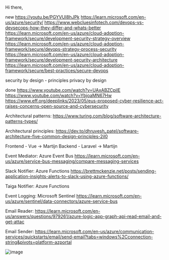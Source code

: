 Hi there,

new
https://youtu.be/PGYVUI8hJPk
https://learn.microsoft.com/en-us/azure/security/
https://www.webcluesinfotech.com/devops-vs-devsecops-how-they-differ-and-whats-better
https://learn.microsoft.com/en-us/azure/cloud-adoption-framework/secure/development-security-strategy-overview
https://learn.microsoft.com/en-us/azure/cloud-adoption-framework/secure/devops-strategy-process-security
https://learn.microsoft.com/en-us/azure/cloud-adoption-framework/secure/development-security-architecture
https://learn.microsoft.com/en-us/azure/cloud-adoption-framework/secure/best-practices/secure-devops

security by design - principles
privacy by design

done
https://www.youtube.com/watch?v=UAxABZCpilE
https://www.youtube.com/watch?v=YbjoaMN67Hw
https://www.eff.org/deeplinks/2023/05/eus-proposed-cyber-resilience-act-raises-concerns-open-source-and-cybersecurity


Architectural patterns:
https://www.turing.com/blog/software-architecture-patterns-types/

Architectural principles:
https://dev.to/dhruvesh_patel/software-architecture-five-common-design-principles-2il0

Frontend - Vue -> Martijn
Backend - Laravel -> Martijn
 
Event Mediator: Azure Event Bus
https://learn.microsoft.com/en-us/azure/service-bus-messaging/compare-messaging-services
 
Slack Notifier: Azure Functions
https://brettmckenzie.net/posts/sending-application-insights-alerts-to-slack-using-azure-functions/
 
Taiga Notifier: Azure Functions
 
Event Logging:
Microsoft Sentinel
https://learn.microsoft.com/en-us/azure/sentinel/data-connectors/azure-service-bus
 
Email Reader:
https://learn.microsoft.com/en-us/answers/questions/979261/azure-logic-app-graph-api-read-email-and-get-attac
 
Email Sender:
https://learn.microsoft.com/en-us/azure/communication-services/quickstarts/email/send-email?tabs=windows%2Cconnection-string&pivots=platform-azportal

![image](https://github.com/flyguy77-cloud/howto/assets/21007832/a230a694-a75a-4d37-8ca6-9ec3306437ba)
